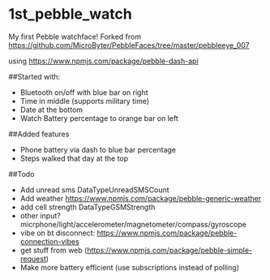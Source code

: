 # 1st_pebble_watch
My first Pebble watchface!
Forked from https://github.com/MicroByter/PebbleFaces/tree/master/pebbleeye_007

using https://www.npmjs.com/package/pebble-dash-api

##Started with:
* Bluetooth on/off with blue bar on right
* Time in middle (supports military time)
* Date at the bottom
* Watch Battery percentage to orange bar on left

##Added features
* Phone battery via dash to blue bar percentage
* Steps walked that day at the top

##Todo
* Add unread sms DataTypeUnreadSMSCount
* Add weather https://www.npmjs.com/package/pebble-generic-weather 
* add cell strength DataTypeGSMStrength
* other input? micrphone/light/accelerometer/magnetometer/compass/gyroscope
* vibe on bt disconnect: https://www.npmjs.com/package/pebble-connection-vibes
* get stuff from web (https://www.npmjs.com/package/pebble-simple-request)
* Make more battery efficient (use subscriptions instead of polling)
